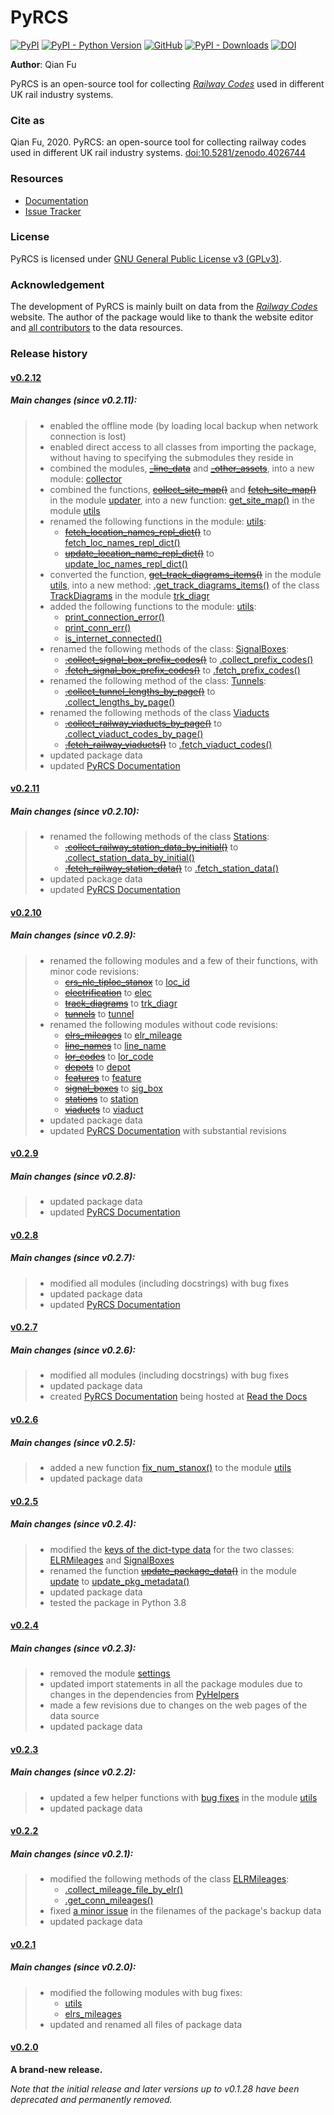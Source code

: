 # PyRCS

[![PyPI](https://img.shields.io/pypi/v/pyrcs?color=important&label=PyPI)](https://pypi.org/project/pyrcs/)
[![PyPI - Python Version](https://img.shields.io/pypi/pyversions/pyrcs?color=informational&label=Python)](https://www.python.org/downloads/)
[![GitHub](https://img.shields.io/pypi/l/pyrcs?color=green&label=License)](https://github.com/mikeqfu/pyrcs/blob/master/LICENSE)
[![PyPI - Downloads](https://img.shields.io/pypi/dm/pyrcs?color=yellow&label=Downloads)](https://pypistats.org/packages/pyrcs)
[![DOI](https://zenodo.org/badge/92501006.svg)](https://zenodo.org/badge/latestdoi/92501006)

**Author**: Qian Fu

PyRCS is an open-source tool for collecting [*Railway Codes*](http://www.railwaycodes.org.uk/index.shtml) used in different UK rail industry systems.

### Cite as

Qian Fu, 2020. PyRCS: an open-source tool for collecting railway codes used in different UK rail industry systems. [doi:10.5281/zenodo.4026744](https://doi.org/10.5281/zenodo.4026744)

### Resources

- [Documentation](https://pyrcs.readthedocs.io/en/latest/)
- [Issue Tracker](https://github.com/mikeqfu/pyrcs/issues)

### License

PyRCS is licensed under [GNU General Public License v3 (GPLv3)](https://github.com/mikeqfu/pyrcs/blob/master/LICENSE).

### Acknowledgement

The development of PyRCS is mainly built on data from the [*Railway Codes*](http://www.railwaycodes.org.uk/index.shtml) website. The author of the package would like to thank the website editor and [all contributors](http://www.railwaycodes.org.uk/misc/acknowledgements.shtm) to the data resources.

### Release history

#### [v0.2.12](https://github.com/mikeqfu/pyrcs/releases/tag/0.2.12)

##### *Main changes (since v0.2.11):*

> - enabled the offline mode (by loading local backup when network connection is lost)
> - enabled direct access to all classes from importing the package, without having to specifying the submodules they reside in
> - combined the modules, [~~_line_data~~](https://github.com/mikeqfu/pyrcs/commit/ac477c9dc6d76a7400ffcf9d031ffd545d662fac#diff-51811be1398d2439ca84a8504b8531b0411773c357881c423df0922f44e6923b) and [~~_other_assets~~](https://github.com/mikeqfu/pyrcs/commit/ac477c9dc6d76a7400ffcf9d031ffd545d662fac#diff-b7304475ca50edd2572798e94bb2d0d5e2f627c6f5470d1ad24722efdb803609), into a new module: [collector](https://github.com/mikeqfu/pyrcs/blob/ac477c9dc6d76a7400ffcf9d031ffd545d662fac/pyrcs/collector.py)
> - combined the functions, [~~collect_site_map()~~](https://github.com/mikeqfu/pyrcs/commit/5a9b983ea55c22edf04fe4be1711b6ded7a3eccc#diff-4fe83da7eb97d70cc844349191441cf8ecb65e67ee655989e774a44c2cd4eb6dL20) and [~~fetch_site_map()~~](https://github.com/mikeqfu/pyrcs/commit/5a9b983ea55c22edf04fe4be1711b6ded7a3eccc#diff-4fe83da7eb97d70cc844349191441cf8ecb65e67ee655989e774a44c2cd4eb6dL110) in the module [updater](https://github.com/mikeqfu/pyrcs/commit/5a9b983ea55c22edf04fe4be1711b6ded7a3eccc), into a new function: [get_site_map()](https://github.com/mikeqfu/pyrcs/commit/e923c3780a5f8dbe856f0d19a87fb09cd3ae7315#diff-b10b1cca28c0fc2ed0bdb1f92c3c9f58dcc4279b09ad28a2a4c513a35861c282R630) in the module [utils](https://github.com/mikeqfu/pyrcs/blob/e923c3780a5f8dbe856f0d19a87fb09cd3ae7315/pyrcs/utils.py)
> - renamed the following functions in the module: [utils](https://github.com/mikeqfu/pyrcs/blob/e923c3780a5f8dbe856f0d19a87fb09cd3ae7315/pyrcs/utils.py):
>   - [~~fetch_location_names_repl_dict()~~](https://github.com/mikeqfu/pyrcs/commit/e923c3780a5f8dbe856f0d19a87fb09cd3ae7315#diff-b10b1cca28c0fc2ed0bdb1f92c3c9f58dcc4279b09ad28a2a4c513a35861c282L952) to [fetch_loc_names_repl_dict()](https://github.com/mikeqfu/pyrcs/commit/e923c3780a5f8dbe856f0d19a87fb09cd3ae7315#diff-b10b1cca28c0fc2ed0bdb1f92c3c9f58dcc4279b09ad28a2a4c513a35861c282R1014)
>   - [~~update_location_name_repl_dict()~~](https://github.com/mikeqfu/pyrcs/commit/e923c3780a5f8dbe856f0d19a87fb09cd3ae7315#diff-b10b1cca28c0fc2ed0bdb1f92c3c9f58dcc4279b09ad28a2a4c513a35861c282L1009) to [update_loc_names_repl_dict()](https://github.com/mikeqfu/pyrcs/commit/e923c3780a5f8dbe856f0d19a87fb09cd3ae7315#diff-b10b1cca28c0fc2ed0bdb1f92c3c9f58dcc4279b09ad28a2a4c513a35861c282R1071)
> - converted the function, [~~get_track_diagrams_items()~~](https://github.com/mikeqfu/pyrcs/commit/0216bf07d00769f08a6a7e09c6a0a08a42c5fb56#diff-3bd1279c5db5b09065ddf6468e4acfb650e3402d8b0c410ce7beaacb667a8135R78) in the module [utils](https://github.com/mikeqfu/pyrcs/blob/0216bf07d00769f08a6a7e09c6a0a08a42c5fb56/pyrcs/utils.py), into a new method: [.get_track_diagrams_items()](https://github.com/mikeqfu/pyrcs/commit/0216bf07d00769f08a6a7e09c6a0a08a42c5fb56) of the class [TrackDiagrams](https://github.com/mikeqfu/pyrcs/blob/0216bf07d00769f08a6a7e09c6a0a08a42c5fb56/pyrcs/line_data/trk_diagr.py#L20) in the module [trk_diagr](https://github.com/mikeqfu/pyrcs/blob/0216bf07d00769f08a6a7e09c6a0a08a42c5fb56/pyrcs/line_data/trk_diagr.py)
> - added the following functions to the module: [utils](https://github.com/mikeqfu/pyrcs/blob/03486c21048282d9033bda915924a70f1033645e/pyrcs/utils.py):
>   - [print_connection_error()](https://github.com/mikeqfu/pyrcs/commit/2886648b04174692ff0be58183ec56da27d1c120)
>   - [print_conn_err()](https://github.com/mikeqfu/pyrcs/commit/b42f0e36a5f231763fd8879c3e50f2e83ca000c4)
>   - [is_internet_connected()](https://github.com/mikeqfu/pyrcs/commit/03486c21048282d9033bda915924a70f1033645e)
> - renamed the following methods of the class: [SignalBoxes](https://github.com/mikeqfu/pyrcs/blob/8996f89566f53b4d2e24d8f99b1e0b0444ee0b40/pyrcs/other_assets/sig_box.py):
>   - [~~.collect_signal_box_prefix_codes()~~](https://github.com/mikeqfu/pyrcs/commit/8996f89566f53b4d2e24d8f99b1e0b0444ee0b40#diff-325f75b3f2452c2629af384b19046b16d42d4500c6cba2ca5cf0db5fc0772f4bL99) to [.collect_prefix_codes()](https://github.com/mikeqfu/pyrcs/blob/8996f89566f53b4d2e24d8f99b1e0b0444ee0b40/pyrcs/other_assets/sig_box.py#L104)
>   - [~~.fetch_signal_box_prefix_codes()~~](https://github.com/mikeqfu/pyrcs/commit/8996f89566f53b4d2e24d8f99b1e0b0444ee0b40#diff-325f75b3f2452c2629af384b19046b16d42d4500c6cba2ca5cf0db5fc0772f4bL188)  to [.fetch_prefix_codes()](https://github.com/mikeqfu/pyrcs/blob/8996f89566f53b4d2e24d8f99b1e0b0444ee0b40/pyrcs/other_assets/sig_box.py#L200)
> - renamed the following method of the class: [Tunnels](https://github.com/mikeqfu/pyrcs/blob/a2df5ad0f6d6a8758a9f0ac122487f09a1ec0a61/pyrcs/other_assets/tunnel.py):
>   - [~~.collect_tunnel_lengths_by_page()~~](https://github.com/mikeqfu/pyrcs/commit/a2df5ad0f6d6a8758a9f0ac122487f09a1ec0a61#diff-d4156e818eca514e7b6c1b2bfbf2ac0a4a1ee2392a31b56a2c5771e87fae14c1L167) to [.collect_lengths_by_page()](https://github.com/mikeqfu/pyrcs/commit/a2df5ad0f6d6a8758a9f0ac122487f09a1ec0a61#diff-d4156e818eca514e7b6c1b2bfbf2ac0a4a1ee2392a31b56a2c5771e87fae14c1R174)
> - renamed the following methods of the class [Viaducts](https://github.com/mikeqfu/pyrcs/blob/aa5325bc12b84b0f18ef39548efc1f7d268d5347/pyrcs/other_assets/viaduct.py)
>   - [~~.collect_railway_viaducts_by_page()~~](https://github.com/mikeqfu/pyrcs/commit/aa5325bc12b84b0f18ef39548efc1f7d268d5347#diff-f4e1105c5b49529eafc015218cb58dc9b9483837fb76542988186546b44745efL82) to [.collect_viaduct_codes_by_page()](https://github.com/mikeqfu/pyrcs/commit/aa5325bc12b84b0f18ef39548efc1f7d268d5347#diff-f4e1105c5b49529eafc015218cb58dc9b9483837fb76542988186546b44745efR96)
>   - [~~.fetch_railway_viaducts()~~](https://github.com/mikeqfu/pyrcs/commit/aa5325bc12b84b0f18ef39548efc1f7d268d5347#diff-f4e1105c5b49529eafc015218cb58dc9b9483837fb76542988186546b44745efL151) to [.fetch_viaduct_codes()](https://github.com/mikeqfu/pyrcs/commit/aa5325bc12b84b0f18ef39548efc1f7d268d5347#diff-f4e1105c5b49529eafc015218cb58dc9b9483837fb76542988186546b44745efR174)
>  - updated package data
>  - updated [PyRCS Documentation](https://pyrcs.readthedocs.io/en/latest/)
>

#### [v0.2.11](https://github.com/mikeqfu/pyrcs/releases/tag/0.2.11)

##### *Main changes (since v0.2.10):*

>    - renamed the following methods of the class [Stations](https://github.com/mikeqfu/pyrcs/blob/6dd583dfbb0fc5d88c4f39d337dd4a438034a46c/pyrcs/other_assets/station.py):
>         - [~~.collect_railway_station_data_by_initial()~~](https://github.com/mikeqfu/pyrcs/commit/6dd583dfbb0fc5d88c4f39d337dd4a438034a46c#diff-86956d6a0963926f04ed9d7c6bf99fb9763a0c7cabb22c88c3fa8f68e5a31e19L127) to [.collect_station_data_by_initial()](https://github.com/mikeqfu/pyrcs/blob/6dd583dfbb0fc5d88c4f39d337dd4a438034a46c/pyrcs/other_assets/station.py#L127)
>         - [~~.fetch_railway_station_data()~~](https://github.com/mikeqfu/pyrcs/commit/6dd583dfbb0fc5d88c4f39d337dd4a438034a46c#diff-86956d6a0963926f04ed9d7c6bf99fb9763a0c7cabb22c88c3fa8f68e5a31e19L246) to [.fetch_station_data()](https://github.com/mikeqfu/pyrcs/blob/6dd583dfbb0fc5d88c4f39d337dd4a438034a46c/pyrcs/other_assets/station.py#L245)
>    - updated package data
>    - updated [PyRCS Documentation](https://pyrcs.readthedocs.io/en/latest/)
>

#### [v0.2.10](https://github.com/mikeqfu/pyrcs/releases/tag/0.2.10)

##### *Main changes (since v0.2.9):*

>    - renamed the following modules and a few of their functions, with minor code revisions:
>         - [~~crs_nlc_tiploc_stanox~~](https://github.com/mikeqfu/pyrcs/commit/095b9d946e3c1f4a72b33ee1926f41654914f27c) to [loc_id](https://github.com/mikeqfu/pyrcs/blob/095b9d946e3c1f4a72b33ee1926f41654914f27c/pyrcs/line_data/loc_id.py)
>         - [~~electrification~~](https://github.com/mikeqfu/pyrcs/commit/e3b8bf752403b2d962528723b40977d0172e7182) to [elec](https://github.com/mikeqfu/pyrcs/blob/e3b8bf752403b2d962528723b40977d0172e7182/pyrcs/line_data/elec.py)
>         - [~~track_diagrams~~](https://github.com/mikeqfu/pyrcs/commit/5712990892792d404cb9c883f313abcb0848479b) to [trk_diagr](https://github.com/mikeqfu/pyrcs/blob/5712990892792d404cb9c883f313abcb0848479b/pyrcs/line_data/trk_diagr.py)
>         - [~~tunnels~~](https://github.com/mikeqfu/pyrcs/commit/31854d6d2e98690c5d92ee074cdb8a03e293e987) to [tunnel](https://github.com/mikeqfu/pyrcs/blob/31854d6d2e98690c5d92ee074cdb8a03e293e987/pyrcs/other_assets/tunnel.py)
>    - renamed the following modules without code revisions:
>       - [~~elrs_mileages~~](https://github.com/mikeqfu/pyrcs/commit/22b05dab9a51ffa69849be04ff26a5d8d444f9ca) to [elr_mileage](https://github.com/mikeqfu/pyrcs/blob/22b05dab9a51ffa69849be04ff26a5d8d444f9ca/pyrcs/line_data/elr_mileage.py)
>       - [~~line_names~~](https://github.com/mikeqfu/pyrcs/commit/0c7130c122cb9f55ce721711cf02935cb0f86e60) to [line_name](https://github.com/mikeqfu/pyrcs/blob/0c7130c122cb9f55ce721711cf02935cb0f86e60/pyrcs/line_data/line_name.py)
>       - [~~lor_codes~~](https://github.com/mikeqfu/pyrcs/commit/12e4cd04e598f9d74a0b4eb7f616b9f9e24e4b5e) to [lor_code](https://github.com/mikeqfu/pyrcs/blob/12e4cd04e598f9d74a0b4eb7f616b9f9e24e4b5e/pyrcs/line_data/lor_code.py)
>       - [~~depots~~](https://github.com/mikeqfu/pyrcs/commit/750e50c52124b2a28c121b88957bdae84eafecf6) to [depot](https://github.com/mikeqfu/pyrcs/blob/750e50c52124b2a28c121b88957bdae84eafecf6/pyrcs/other_assets/depot.py)
>       - [~~features~~](https://github.com/mikeqfu/pyrcs/commit/1d9645f9c9b754cf507f0c6b60ea96a26a3d105c) to [feature](https://github.com/mikeqfu/pyrcs/blob/1d9645f9c9b754cf507f0c6b60ea96a26a3d105c/pyrcs/other_assets/feature.py)
>       - [~~signal_boxes~~](https://github.com/mikeqfu/pyrcs/commit/8cd5a1eba435d8a961b2065a1e61a12c04d91248) to [sig_box](https://github.com/mikeqfu/pyrcs/blob/8cd5a1eba435d8a961b2065a1e61a12c04d91248/pyrcs/other_assets/sig_box.py)
>       - [~~stations~~](https://github.com/mikeqfu/pyrcs/commit/e0814219e719b82325dd5ff6c308f4a45cc43818) to [station](https://github.com/mikeqfu/pyrcs/blob/e0814219e719b82325dd5ff6c308f4a45cc43818/pyrcs/other_assets/station.py)
>       - [~~viaducts~~](https://github.com/mikeqfu/pyrcs/commit/b3d89ed5948319fc547737e752debb460b85991c) to [viaduct](https://github.com/mikeqfu/pyrcs/blob/b3d89ed5948319fc547737e752debb460b85991c/pyrcs/other_assets/viaduct.py)
>    - updated package data
>    - updated [PyRCS Documentation](https://pyrcs.readthedocs.io/en/latest/) with substantial revisions
>


#### [v0.2.9](https://github.com/mikeqfu/pyrcs/releases/tag/0.2.9)

##### *Main changes (since v0.2.8):*

>    - updated package data
>    - updated [PyRCS Documentation](https://pyrcs.readthedocs.io/en/latest/)
>


#### [v0.2.8](https://github.com/mikeqfu/pyrcs/releases/tag/0.2.8)

##### *Main changes (since v0.2.7):*

> - modified all modules (including docstrings) with bug fixes
> - updated package data
> - updated [PyRCS Documentation](https://pyrcs.readthedocs.io/en/latest/)
>


#### [v0.2.7](https://github.com/mikeqfu/pyrcs/releases/tag/0.2.7)

##### *Main changes (since v0.2.6):*

>   - modified all modules (including docstrings) with bug fixes 
>   - updated package data
>   - created [PyRCS Documentation](https://pyrcs.readthedocs.io/en/latest/) being hosted at [Read the Docs](https://readthedocs.org/)
>

#### [v0.2.6](https://github.com/mikeqfu/pyrcs/releases/tag/0.2.6)

##### *Main changes (since v0.2.5):*

>   - added a new function [fix_num_stanox()](https://github.com/mikeqfu/pyrcs/commit/fd5df3a101aa565bab2b5c1d9ca840dd1b812291) to the module [utils](https://github.com/mikeqfu/pyrcs/blob/fd5df3a101aa565bab2b5c1d9ca840dd1b812291/pyrcs/utils.py)
>   - updated package data
>


#### [v0.2.5](https://github.com/mikeqfu/pyrcs/releases/tag/0.2.5)

##### *Main changes (since v0.2.4):*

>   - modified the [keys of the dict-type data](https://github.com/mikeqfu/pyrcs/commit/48e2b908984f940c3abe3aba5899de5fe8c285cc) for the two classes: [ELRMileages](https://github.com/mikeqfu/pyrcs/blob/48e2b908984f940c3abe3aba5899de5fe8c285cc/pyrcs/line_data_cls/elrs_mileages.py#L244) and [SignalBoxes](https://github.com/mikeqfu/pyrcs/blob/48e2b908984f940c3abe3aba5899de5fe8c285cc/pyrcs/other_assets_cls/signal_boxes.py#L18)
>   - renamed the function [~~update_package_data()~~](https://github.com/mikeqfu/pyrcs/commit/e46e17002cd048db63dc5c7c0e074b4162377705) in the module [update](https://github.com/mikeqfu/pyrcs/blob/e46e17002cd048db63dc5c7c0e074b4162377705/pyrcs/update.py) to [update_pkg_metadata()](https://github.com/mikeqfu/pyrcs/blob/e46e17002cd048db63dc5c7c0e074b4162377705/pyrcs/update.py#L11)
>   - updated package data
>   - tested the package in Python 3.8
>


#### [v0.2.4](https://github.com/mikeqfu/pyrcs/releases/tag/0.2.4)

##### *Main changes (since v0.2.3):*

>   - removed the module [settings](https://github.com/mikeqfu/pyrcs/commit/8e6340bfe078f0cd558f059f89ef1d5029ef62b4)
>   - updated import statements in all the package modules due to changes in the dependencies from [PyHelpers](https://github.com/mikeqfu/pyhelpers)
>   - made a few revisions due to changes on the web pages of the data source
>   - updated package data
>

#### [v0.2.3](https://github.com/mikeqfu/pyrcs/releases/tag/0.2.3)

##### *Main changes (since v0.2.2):*

>   - updated a few helper functions with [bug fixes](https://github.com/mikeqfu/pyrcs/commit/7872dc917065623f3cb5f7939a065900c6070af4) in the module [utils](https://github.com/mikeqfu/pyrcs/blob/7872dc917065623f3cb5f7939a065900c6070af4/pyrcs/utils.py)
>   - updated package data
>


#### [v0.2.2](https://github.com/mikeqfu/pyrcs/releases/tag/0.2.2)

##### *Main changes (since v0.2.1):*

>   - modified the following methods of the class [ELRMileages](https://github.com/mikeqfu/pyrcs/blob/bc45055b6d07f83bddadd29c590226d7ddb9a7d3/pyrcs/line_data_cls/elrs_mileages.py#L244):
>     - [.collect_mileage_file_by_elr()](https://github.com/mikeqfu/pyrcs/commit/3a4b210c8373de14de7740c9ca874db100687200)
>     - [.get_conn_mileages()](https://github.com/mikeqfu/pyrcs/commit/bc45055b6d07f83bddadd29c590226d7ddb9a7d3)
>   - fixed [a minor issue](https://github.com/mikeqfu/pyrcs/commit/fe6373d2f7ff73cad893a865879e74b2c54d9e86) in the filenames of the package's backup data
>   - updated package data
>

#### [v0.2.1](https://github.com/mikeqfu/pyrcs/releases/tag/0.2.1)

##### *Main changes (since v0.2.0):*

>   - modified the following modules with bug fixes:
>     - [utils](https://github.com/mikeqfu/pyrcs/blob/80fed8c2fb3096457a20e543af5f15cb55f40407/pyrcs/utils.py)
>     - [elrs_mileages](https://github.com/mikeqfu/pyrcs/blob/0dd70c69bea3a8190455cbf36eab659b02d86315/pyrcs/line_data_cls/elrs_mileages.py)
>   - updated and renamed all files of package data
>

#### [v0.2.0](https://github.com/mikeqfu/pyrcs/releases/tag/0.2.0)

**A brand-new release.**

*Note that the initial release and later versions up to v0.1.28 have been deprecated and permanently removed.*